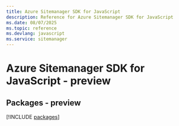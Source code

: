 ```yaml
---
title: Azure Sitemanager SDK for JavaScript
description: Reference for Azure Sitemanager SDK for JavaScript
ms.date: 08/07/2025
ms.topic: reference
ms.devlang: javascript
ms.service: sitemanager
---
```

# Azure Sitemanager SDK for JavaScript - preview
## Packages - preview
[!INCLUDE [packages](sitemanager-index.md)]